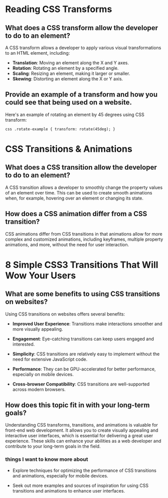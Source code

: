 # Reading CSS Transforms

## What does a CSS transform allow the developer to do to an element?

A CSS transform allows a developer to apply various visual transformations to an HTML element, including:

- **Translation**: Moving an element along the X and Y axes.
- **Rotation**: Rotating an element by a specified angle.
- **Scaling**: Resizing an element, making it larger or smaller.
- **Skewing**: Distorting an element along the X or Y axis.

## Provide an example of a transform and how you could see that being used on a website.

Here's an example of rotating an element by 45 degrees using CSS transform:

`css
.rotate-example {
  transform: rotate(45deg);
}`

# CSS Transitions & Animations

## What does a CSS transition allow the developer to do to an element?

A CSS transition allows a developer to smoothly change the property values of an element over time. This can be used to create smooth animations when, for example, hovering over an element or changing its state.

## How does a CSS animation differ from a CSS transition?

CSS animations differ from CSS transitions in that animations allow for more complex and customized animations, including keyframes, multiple property animations, and more, without the need for user interaction.

# 8 Simple CSS3 Transitions That Will Wow Your Users

## What are some benefits to using CSS transitions on websites?

Using CSS transitions on websites offers several benefits:

- **Improved User Experience**: Transitions make interactions smoother and more visually appealing.

- **Engagement**: Eye-catching transitions can keep users engaged and interested.

- **Simplicity**: CSS transitions are relatively easy to implement without the need for extensive JavaScript code.

- **Performance**: They can be GPU-accelerated for better performance, especially on mobile devices.

- **Cross-browser Compatibility**: CSS transitions are well-supported across modern browsers.

## How does this topic fit in with your long-term goals?

Understanding CSS transforms, transitions, and animations is valuable for front-end web development. It allows you to create visually appealing and interactive user interfaces, which is essential for delivering a great user experience. These skills can enhance your abilities as a web developer and contribute to your long-term goals in the field.

### things I want to know more about
- Explore techniques for optimizing the performance of CSS transitions and animations, especially for mobile devices.

- Seek out more examples and sources of inspiration for using CSS transitions and animations to enhance user interfaces.

